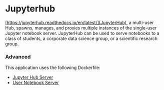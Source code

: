 # Jupyterhub

[https://jupyterhub.readthedocs.io/en/latest/](JupyterHub), a multi-user Hub, spawns, manages, and proxies multiple instances
of the single-user Jupyter notebook server. JupyterHub can be used to serve
notebooks to a class of students, a corporate data science group, or a
scientific research group.


### Advanced
This application uses the following Dockerfile:
  - [Jupyter Hub Server](https://github.com/UNINETT/helm-charts-dockerfiles/tree/e5677f9/jupyterhub/server/Dockerfile)
  - [User Notebook Server](https://github.com/UNINETT/helm-charts-dockerfiles/tree/e5677f9/jupyterhub/singleuser/Dockerfile)
